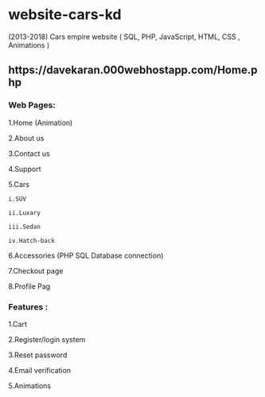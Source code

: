 # website-cars-kd
(2013-2018)
Cars empire website ( SQL, PHP, JavaScript, HTML, CSS , Animations )
<h2>https://davekaran.000webhostapp.com/Home.php</h2>
<h3>Web Pages:</h3>

1.Home  (Animation)

2.About us

3.Contact us

4.Support

5.Cars
  
    i.SUV
  
    ii.Luxary
  
    iii.Sedan
  
    iv.Hatch-back


6.Accessories (PHP SQL Database connection)

7.Checkout page

8.Profile Pag

<h3>Features :</h3> 

1.Cart

2.Register/login system

3.Reset password

4.Email verification

5.Animations

